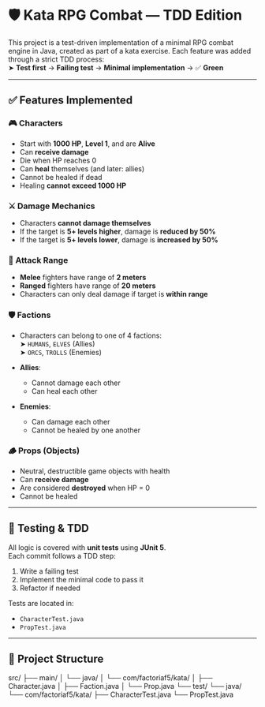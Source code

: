 # 🛡 Kata RPG Combat — TDD Edition

This project is a test-driven implementation of a minimal RPG combat engine in Java, created as part of a kata exercise. Each feature was added through a strict TDD process:  
➤ **Test first** → **Failing test** → **Minimal implementation** → ✅ **Green**

---

## ✅ Features Implemented

### 🎮 Characters
- Start with **1000 HP**, **Level 1**, and are **Alive**
- Can **receive damage**
- Die when HP reaches 0
- Can **heal** themselves (and later: allies)
- Cannot be healed if dead
- Healing **cannot exceed 1000 HP**

### ⚔ Damage Mechanics
- Characters **cannot damage themselves**
- If the target is **5+ levels higher**, damage is **reduced by 50%**
- If the target is **5+ levels lower**, damage is **increased by 50%**

### 📏 Attack Range
- **Melee** fighters have range of **2 meters**
- **Ranged** fighters have range of **20 meters**
- Characters can only deal damage if target is **within range**

### 🛡 Factions
- Characters can belong to one of 4 factions:  
  ➤ `HUMANS`, `ELVES` (Allies)  
  ➤ `ORCS`, `TROLLS` (Enemies)

- **Allies**:
  - Cannot damage each other
  - Can heal each other
- **Enemies**:
  - Can damage each other
  - Cannot be healed by one another

### 🪵 Props (Objects)
- Neutral, destructible game objects with health
- Can **receive damage**
- Are considered **destroyed** when HP = 0
- Cannot be healed

---

## 🧪 Testing & TDD

All logic is covered with **unit tests** using **JUnit 5**.  
Each commit follows a TDD step:
1. Write a failing test
2. Implement the minimal code to pass it
3. Refactor if needed

Tests are located in:
- `CharacterTest.java`
- `PropTest.java`

---

## 📁 Project Structure  

src/
├── main/
│   └── java/
│       └── com/factoriaf5/kata/
│           ├── Character.java
│           ├── Faction.java
│           └── Prop.java
└── test/
    └── java/
        └── com/factoriaf5/kata/
            ├── CharacterTest.java
            └── PropTest.java
